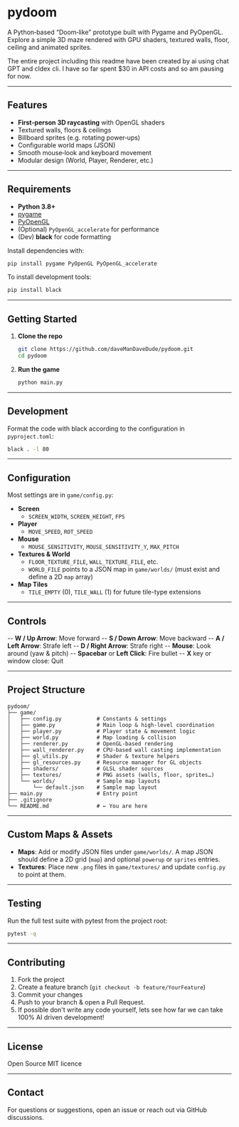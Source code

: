 # pydoom

A Python‑based “Doom‑like” prototype built with Pygame and PyOpenGL. Explore a simple 3D maze rendered with GPU shaders, textured walls, floor, ceiling and animated sprites.

The entire project including this readme have been created by ai using chat GPT and cldex cli. I have so far spent $30 in API costs and so am pausing for now. 

---

## Features

- **First‑person 3D raycasting** with OpenGL shaders
- Textured walls, floors & ceilings
- Billboard sprites (e.g. rotating power‑ups)
- Configurable world maps (JSON)
- Smooth mouse‑look and keyboard movement
- Modular design (World, Player, Renderer, etc.)

---

## Requirements

- **Python 3.8+**
- [pygame](https://pypi.org/project/pygame/)
- [PyOpenGL](https://pypi.org/project/PyOpenGL/)
- (Optional) `PyOpenGL_accelerate` for performance
- (Dev) **black** for code formatting

Install dependencies with:

```bash
pip install pygame PyOpenGL PyOpenGL_accelerate
```

To install development tools:

```bash
pip install black
```

---

## Getting Started

1. **Clone the repo**
   ```bash
   git clone https://github.com/daveManDaveDude/pydoom.git
   cd pydoom
   ```
2. **Run the game**
   ```bash
   python main.py
   ```

---

## Development

Format the code with black according to the configuration in `pyproject.toml`:

```bash
black . -l 80
```

---

## Configuration

Most settings are in `game/config.py`:

- **Screen**
  - `SCREEN_WIDTH`, `SCREEN_HEIGHT`, `FPS`
- **Player**
  - `MOVE_SPEED`, `ROT_SPEED`
- **Mouse**
  - `MOUSE_SENSITIVITY`, `MOUSE_SENSITIVITY_Y`, `MAX_PITCH`
- **Textures & World**
  - `FLOOR_TEXTURE_FILE`, `WALL_TEXTURE_FILE`, etc.
  - `WORLD_FILE` points to a JSON map in `game/worlds/` (must exist and define a 2D `map` array)
- **Map Tiles**
  - `TILE_EMPTY` (0), `TILE_WALL` (1) for future tile-type extensions

---

## Controls

-- **W / Up Arrow**: Move forward
-- **S / Down Arrow**: Move backward
-- **A / Left Arrow**: Strafe left
-- **D / Right Arrow**: Strafe right
-- **Mouse**: Look around (yaw & pitch)
-- **Spacebar** or **Left Click**: Fire bullet
-- **X** key or window close: Quit

---

## Project Structure

```
pydoom/
├── game/
│   ├── config.py           # Constants & settings
│   ├── game.py             # Main loop & high‑level coordination
│   ├── player.py           # Player state & movement logic
│   ├── world.py            # Map loading & collision
│   ├── renderer.py         # OpenGL‑based rendering
│   ├── wall_renderer.py    # CPU-based wall casting implementation
│   ├── gl_utils.py         # Shader & texture helpers
│   ├── gl_resources.py     # Resource manager for GL objects
│   ├── shaders/            # GLSL shader sources
│   ├── textures/           # PNG assets (walls, floor, sprites…)
│   └── worlds/             # Sample map layouts
│       └── default.json    # Sample map layout
├── main.py                 # Entry point
├── .gitignore
└── README.md               # ← You are here
```

---

## Custom Maps & Assets

- **Maps**: Add or modify JSON files under `game/worlds/`. A map JSON should define a 2D grid (`map`) and optional `powerup` or `sprites` entries.
- **Textures**: Place new `.png` files in `game/textures/` and update `config.py` to point at them.
---

## Testing

Run the full test suite with pytest from the project root:

```bash
pytest -q
```

---

## Contributing

1. Fork the project
2. Create a feature branch (`git checkout -b feature/YourFeature`)
3. Commit your changes
4. Push to your branch & open a Pull Request.
5. If possible don't write any code yourself, lets see how far we can take 100% AI driven development!

---

## License

Open Source MIT licence

---

## Contact

For questions or suggestions, open an issue or reach out via GitHub discussions.

